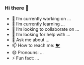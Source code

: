 ### Hi there 👋

<!--
**cbastienbaron/cbastienbaron** is a ✨ _special_ ✨ repository because its `README.md` (this file) appears on your GitHub profile.
-->

- 🔭 I’m currently working on ...
- 🌱 I’m currently learning ...
- 👯 I’m looking to collaborate on ...
- 🤔 I’m looking for help with ...
- 💬 Ask me about ...
- 📫 How to reach me: [🐦](https://twitter.com/cbastienbaron)
- 😄 Pronouns: ...
- ⚡ Fun fact: ...

